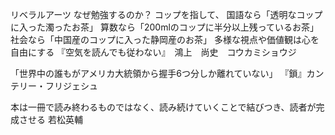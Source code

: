 リベラルアーツ
なぜ勉強するのか？
コップを指して、
国語なら「透明なコップに入った濁ったお茶」
算数なら「200mlのコップに半分以上残っているお茶」
社会なら「中国産のコップに入った静岡産のお茶」
多様な視点や価値観は心を自由にする
『空気を読んでも従わない』　鴻上　尚史　コウカミショウジ

「世界中の誰もがアメリカ大統領から握手6つ分しか離れていない」
『鎖』カンテリー・フリジェシュ

本は一冊で読み終わるものではなく、読み続けていくことで結びつき、読者が完成させる
若松英輔

